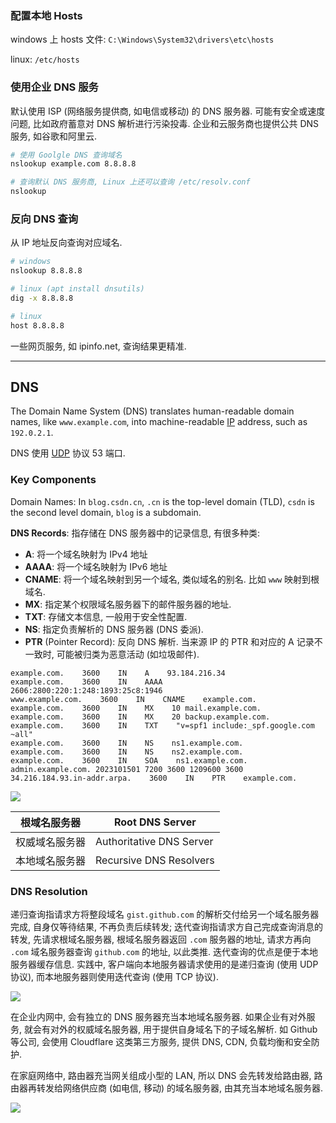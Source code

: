 ### 配置本地 Hosts

windows 上 hosts 文件: `C:\Windows\System32\drivers\etc\hosts`

linux: `/etc/hosts`

### 使用企业 DNS 服务

默认使用 ISP (网络服务提供商, 如电信或移动) 的 DNS 服务器. 可能有安全或速度问题, 比如政府蓄意对 DNS 解析进行污染投毒. 企业和云服务商也提供公共 DNS 服务, 如谷歌和阿里云.

```sh
# 使用 Goolgle DNS 查询域名
nslookup example.com 8.8.8.8

# 查询默认 DNS 服务商, Linux 上还可以查询 /etc/resolv.conf
nslookup
```

### 反向 DNS 查询

从 IP 地址反向查询对应域名.

```sh
# windows
nslookup 8.8.8.8

# linux (apt install dnsutils)
dig -x 8.8.8.8

# linux 
host 8.8.8.8
```

一些网页服务, 如 ipinfo.net, 查询结果更精准.

***

## DNS

The Domain Name System (DNS) translates human-readable domain names, like `www.example.com`, into machine-readable [IP](../NetworkL3/IP.md) address, such as `192.0.2.1`. 

DNS 使用 [UDP](../TransportL4/UDP.md) 协议 53 端口.

### Key Components

Domain Names: In `blog.csdn.cn`, `.cn` is the top-level domain (TLD), `csdn` is the second level domain, `blog` is a subdomain.

**DNS Records**: 指存储在 DNS 服务器中的记录信息, 有很多种类: 
- **A**: 将一个域名映射为 IPv4 地址
- **AAAA**: 将一个域名映射为 IPv6 地址
- **CNAME**: 将一个域名映射到另一个域名, 类似域名的别名. 比如 `www` 映射到根域名.
- **MX**: 指定某个权限域名服务器下的邮件服务器的地址.
- **TXT**: 存储文本信息, 一般用于安全性配置. 
- **NS**: 指定负责解析的 DNS 服务器 (DNS 委派).
- **PTR** (Pointer Record): 反向 DNS 解析. 当来源 IP 的 PTR 和对应的 A 记录不一致时, 可能被归类为恶意活动 (如垃圾邮件).

```dns
example.com.    3600    IN    A    93.184.216.34
example.com.    3600    IN    AAAA    2606:2800:220:1:248:1893:25c8:1946
www.example.com.    3600    IN    CNAME    example.com.
example.com.    3600    IN    MX    10 mail.example.com.
example.com.    3600    IN    MX    20 backup.example.com.
example.com.    3600    IN    TXT    "v=spf1 include:_spf.google.com ~all"
example.com.    3600    IN    NS    ns1.example.com.
example.com.    3600    IN    NS    ns2.example.com.
example.com.    3600    IN    SOA    ns1.example.com. admin.example.com. 2023101501 7200 3600 1209600 3600
34.216.184.93.in-addr.arpa.    3600    IN    PTR    example.com.
```

![](../../attach/Pasted%20image%2020240802105050.avif)

| 根域名服务器   | Root DNS Server          |
| -------------- | ------------------------ |
| 权威域名服务器 | Authoritative DNS Server |
| 本地域名服务器 | Recursive DNS Resolvers                         |

### DNS Resolution

递归查询指请求方将整段域名 `gist.github.com` 的解析交付给另一个域名服务器完成, 自身仅等待结果, 不再负责后续转发; 迭代查询指请求方自己完成查询消息的转发, 先请求根域名服务器, 根域名服务器返回 `.com` 服务器的地址, 请求方再向 `.com` 域名服务器查询 `github.com` 的地址, 以此类推. 迭代查询的优点是便于本地服务器缓存信息. 实践中, 客户端向本地服务器请求使用的是递归查询 (使用 UDP 协议), 而本地服务器则使用迭代查询 (使用 TCP 协议).

![](../../attach/dns%20query.avif)

在企业内网中, 会有独立的 DNS 服务器充当本地域名服务器. 如果企业有对外服务, 就会有对外的权威域名服务器, 用于提供自身域名下的子域名解析. 如 Github 等公司, 会使用 Cloudflare 这类第三方服务, 提供 DNS, CDN, 负载均衡和安全防护.

在家庭网络中, 路由器充当网关组成小型的 LAN, 所以 DNS 会先转发给路由器, 路由器再转发给网络供应商 (如电信, 移动) 的域名服务器, 由其充当本地域名服务器.

![](../../attach/dns%20local%20query.avif)
